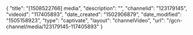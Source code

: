 {
    "title": "[1508522766] media",
    "description": "",
    "channelid": "123179145",
    "videoid": "117405893",
    "date_created": "1502906879",
    "date_modified": "1505158923",
    "type": "captivate",
    "layout": "channelVideo",
    "url": "\/gcn-channel\/media\/123179145-117405893"
}